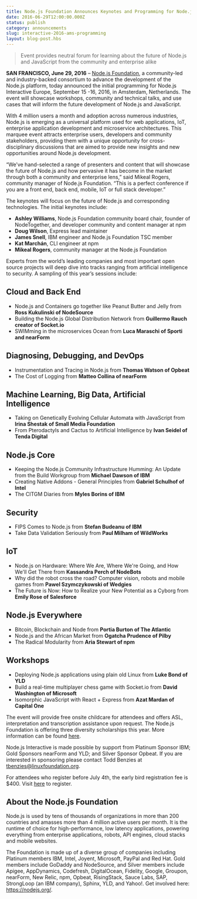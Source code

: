 ```yaml
---
title: Node.js Foundation Announces Keynotes and Programming for Node.js Interactive Europe
date: 2016-06-29T12:00:00.000Z
status: publish
category: announcements
slug: interactive-2016-ams-programming
layout: blog-post.hbs
---
```


> Event provides neutral forum for learning about the future of Node.js and JavaScript from the community and enterprise alike

**SAN FRANCISCO, June 29, 2016** – [Node.js Foundation](https://foundation.nodejs.org/), a community-led and industry-backed consortium to advance the development of the Node.js platform, today announced the initial programming for Node.js Interactive Europe, September 15 -16, 2016, in Amsterdam, Netherlands. The event will showcase workshops, community and technical talks, and use cases that will inform the future development of Node.js and JavaScript.

With 4 million users a month and adoption across numerous industries, Node.js is emerging as a universal platform used for web applications, IoT, enterprise application development and microservice architectures. This marquee event attracts enterprise users, developers and community stakeholders, providing them with a unique opportunity for cross-disciplinary discussions that are aimed to provide new insights and new opportunities around Node.js development.

“We’ve hand-selected a range of presenters and content that will showcase the future of Node.js and how pervasive it has become in the market through both a community and enterprise lens,” said Mikeal Rogers, community manager of Node.js Foundation. “This is a perfect conference if you are a front end, back end, mobile, IoT or full stack developer.”

The keynotes will focus on the future of Node.js and corresponding technologies. The initial keynotes include:

- **Ashley Williams**, Node.js Foundation community board chair, founder of NodeTogether, and developer community and content manager at npm
- **Doug Wilson**, Express lead maintainer
- **James Snell**, IBM engineer and Node.js Foundation TSC member
- **Kat Marchán**, CLI engineer at npm
- **Mikeal Rogers**, community manager at the Node.js Foundation

Experts from the world’s leading companies and most important open source projects will deep dive into tracks ranging from artificial intelligence to security. A sampling of this year’s sessions include:

## Cloud and Back End

- Node.js and Containers go together like Peanut Butter and Jelly from **Ross Kukulinski of NodeSource**
- Building the Node.js Global Distribution Network from **Guillermo Rauch creator of Socket.io**
- SWIMming in the microservices Ocean from **Luca Maraschi of Sporti and nearForm**

## Diagnosing, Debugging, and DevOps

- Instrumentation and Tracing in Node.js from **Thomas Watson of Opbeat**
- The Cost of Logging from **Matteo Collina of nearForm**

## Machine Learning, Big Data, Artificial Intelligence

- Taking on Genetically Evolving Cellular Automata with JavaScript from **Irina Shestak of Small Media Foundation**
- From Pterodactyls and Cactus to Artificial Intelligence by **Ivan Seidel of Tenda Digital**

## Node.js Core

- Keeping the Node.js Community Infrastructure Humming: An Update from the Build Workgroup from **Michael Dawson of IBM**
- Creating Native Addons - General Principles from **Gabriel Schulhof of Intel**
- The CITGM Diaries from **Myles Borins of IBM**

## Security

- FIPS Comes to Node.js from **Stefan Budeanu of IBM**
- Take Data Validation Seriously from **Paul Milham of WildWorks**

## IoT

- Node.js on Hardware: Where We Are, Where We're Going, and How We'll Get There from **Kassandra Perch of NodeBots**
- Why did the robot cross the road? Computer vision, robots and mobile games from **Pawel Szymczykowski of Wedgies**
- The Future is Now: How to Realize your New Potential as a Cyborg from **Emily Rose of Salesforce**

## Node.js Everywhere

- Bitcoin, Blockchain and Node from **Portia Burton of The Atlantic**
- Node.js and the African Market from **Ogatcha Prudence of Pilby**
- The Radical Modularity from **Aria Stewart of npm**

## Workshops

- Deploying Node.js applications using plain old Linux from **Luke Bond of YLD**
- Build a real-time multiplayer chess game with Socket.io from **David Washington of Microsoft**
- Isomorphic JavaScript with React + Express from **Azat Mardan of Capital One**

The event will provide free onsite childcare for attendees and offers ASL, interpretation and transcription assistance upon request. The Node.js Foundation is offering three diversity scholarships this year. More information can be found [here](http://events.linuxfoundation.org/events/node-interactive-europe/attend/diversity-scholarship).

Node.js Interactive is made possible by support from Platinum Sponsor IBM; Gold Sponsors nearForm and YLD; and Silver Sponsor Opbeat. If you are interested in sponsoring please contact Todd Benzies at tbenzies@linuxfoundation.org.

For attendees who register before July 4th, the early bird registration fee is $400. Visit [here](https://www.regonline.com/Register/Checkin.aspx?EventID=1811779) to register.

## About the Node.js Foundation

Node.js is used by tens of thousands of organizations in more than 200 countries and amasses more than 4 million active users per month. It is the runtime of choice for high-performance, low latency applications, powering everything from enterprise applications, robots, API engines, cloud stacks and mobile websites.

The Foundation is made up of a diverse group of companies including Platinum members IBM, Intel, Joyent, Microsoft, PayPal and Red Hat. Gold members include GoDaddy and NodeSource, and Silver members include Apigee, AppDynamics, Codefresh, DigitalOcean, Fidelity, Google, Groupon, nearForm, New Relic, npm, Opbeat, RisingStack, Sauce Labs, SAP, StrongLoop (an IBM company), Sphinx, YLD, and Yahoo!. Get involved here: <https://nodejs.org/>.
